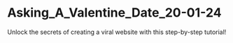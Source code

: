 # Asking_A_Valentine_Date_20-01-24
Unlock the secrets of creating a viral website with this step-by-step tutorial!

